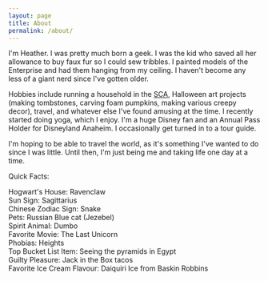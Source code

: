 ```yaml
---
layout: page
title: About
permalink: /about/
---
```


I'm Heather.  I was pretty much born a geek.  I was the kid who saved all her allowance to buy faux fur so I could sew tribbles.  I painted models of the Enterprise and had them hanging from my ceiling.  I haven't become any less of a giant nerd since I've gotten older.

Hobbies include running a household in the <a href="http://www.sca.org" target="new">SCA</a>, Halloween art projects (making tombstones, carving foam pumpkins, making various creepy decor), travel, and whatever else I've found amusing at the time.  I recently started doing yoga, which I enjoy.  I'm a huge Disney fan and an Annual Pass Holder for Disneyland Anaheim.  I occasionally get turned in to a tour guide.

I'm hoping to be able to travel the world, as it's something I've wanted to do since I was little.  Until then, I'm just being me and taking life one day at a time.

  
Quick Facts:  
  
Hogwart's House: Ravenclaw  
Sun Sign: Sagittarius  
Chinese Zodiac Sign: Snake   
Pets: Russian Blue cat (Jezebel)  
Spirit Animal: Dumbo  
Favorite Movie: The Last Unicorn  
Phobias: Heights  
Top Bucket List Item: Seeing the pyramids in Egypt  
Guilty Pleasure: Jack in the Box tacos  
Favorite Ice Cream Flavour: Daiquiri Ice from Baskin Robbins  
